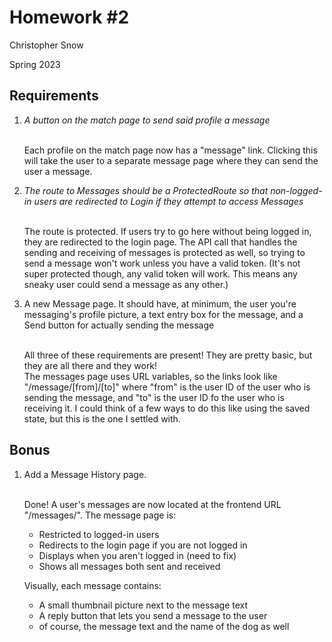 # Homework #2

Christopher Snow

Spring 2023



## Requirements

1. *A button on the match page to send said profile a message*

    <br>Each profile on the match page now has a "message" link. Clicking
this will take the user to a separate message page where they can
send the user a message.


2. *The route to Messages should be a ProtectedRoute so that 
non-logged-in users are redirected to Login if they attempt
to access Messages*

    <br>The route is protected. If users try to go here without
being logged in, they are redirected to the login page. The API
call that handles the sending and receiving of messages is protected 
as well, so trying to send a message won't work unless you have
a valid token. (It's not super protected though, any valid token
will work. This means any sneaky user could send a message as any
other.)
    
   
3. A new Message page. It should have, at minimum, the user
you're messaging's profile picture, a text entry box for the 
message, and a Send button for actually sending the message

    <br>All three of these requirements are present! They are pretty
basic, but they are all there and they work!
    <br> The messages page uses URL variables, so the links look like
"/message/[from]/[to]" where "from" is the user ID of the user who is
sending the message, and "to" is the user ID fo the user who is
receiving it. I could think of a few ways to do this like using the saved
state, but this is the one I settled with.

## Bonus

1. Add a Message History page.

    <br>Done! A user's messages are now located at the frontend URL
"/messages/". The message page is:

    - Restricted to logged-in users
    - Redirects to the login page if you are not logged in
    - Displays when you aren't logged in (need to fix)
    - Shows all messages both sent and received

    Visually, each message contains:
    - A small thumbnail picture next to the message text
    - A reply button that lets you send a message to the user
    - of course, the message text and the name of the dog as well
    